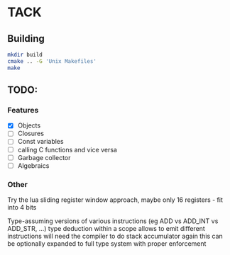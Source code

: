 # TACK

## Building

```bash
mkdir build
cmake .. -G 'Unix Makefiles'
make
```


## TODO:

### Features
- [x] Objects
- [ ] Closures
- [ ] Const variables
- [ ] calling C functions and vice versa
- [ ] Garbage collector
- [ ] Algebraics

### Other
Try the lua sliding register window approach, maybe only 16 registers - fit into 4 bits

Type-assuming versions of various instructions (eg ADD vs ADD_INT vs ADD_STR, ...)
    type deduction within a scope allows to emit different instructions
    will need the compiler to do stack accumulator again
    this can be optionally expanded to full type system with proper enforcement